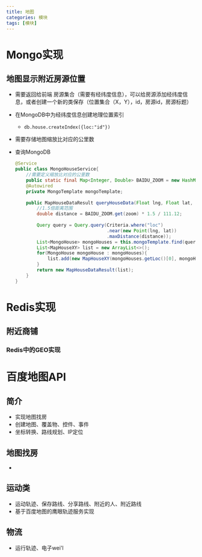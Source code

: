 ```yaml
---
title: 地图
categories: 模块
tags: [模块]
---
```


# Mongo实现

## 地图显示附近房源位置

- 需要返回给前端 房源集合（需要有经纬度信息），可以给房源添加经纬度信息，或者创建一个新的类保存（位置集合（X，Y），id，房源id，房源标题）

- 在MongoDB中为经纬度信息创建地理位置索引

  - `db.house.createIndex({loc:"id"})`

- 需要存储地图缩放比对应的公里数

- 查询MongoDB

  ```java
  @Service
  public class MongoHouseService{
      //需要定义缩放比对应的公里数
      public static final Map<Integer, Double> BAIDU_ZOOM = new HashMap<>();
      @Autowired
      private MongoTemplate mongoTemplate;
      
      public MapHouseDataResult queryHouseData(Float lng, Float lat, Integer zoom){
          //1.5倍距离范围
          double distance = BAIDU_ZOOM.get(zoom) * 1.5 / 111.12;
          
          Query query = Query.query(Criteria.where("loc")
                                    .near(new Point(lng, lat))
                                    .maxDistance(distance));
          List<MongoHouse> mongoHouses = this.mongoTemplate.find(query, MongoHouse.class);
          List<MapHouseXY> list = new ArrayList<>();
          for(MongoHouse mongoHouse : mongoHouses){
              list.add(new MapHouseXY(mongoHouses.getLoc()[0], mongoHouse.getLoc()[1]));
          }
          return new MapHouseDataResult(list);
      }
  }
  ```

# Redis实现 

## 附近商铺

### Redis中的GEO实现

# 百度地图API

## 简介

- 实现地图找房
- 创建地图、覆盖物、控件、事件
- 坐标转换、路线规划、IP定位

## 地图找房

- 

## 运动类

- 运动轨迹、保存路线、分享路线、附近的人、附近路线
- 基于百度地图的鹰眼轨迹服务实现

## 物流

- 运行轨迹、电子wei'l